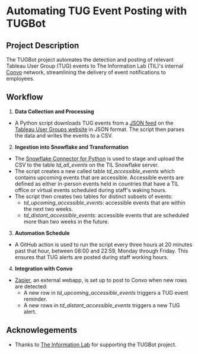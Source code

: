 # Automating TUG Event Posting with TUGBot

## Project Description
The TUGBot project automates the detection and posting of relevant Tableau User Group (TUG) events to The Information Lab (TIL)'s internal [Convo](https://www.convo.com/ "Convo Platform Website") network, streamlining the delivery of event notifications to employees.

## Workflow
1. **Data Collection and Processing**
* A Python script downloads TUG events from a [JSON feed](https://usergroups.tableau.com/api/event/?fields=id,title,description_short,picture,chapter,city,start_date,url,relative_url,video_url,event_type_title,event_type_logo,tags,allows_cohosting&status=Published "TUG Events JSON Feed") on the [Tableau User Groups website](https://usergroups.tableau.com/ "Tableau User Groups Website") in JSON format. The script then parses the data and writes the events to a CSV.
2. **Ingestion into Snowflake and Transformation**
* The [Snowflake Connector for Python](https://docs.snowflake.com/en/developer-guide/python-connector/python-connector "Snowflake Connector Documentation") is used to stage and upload the CSV to the table *td_all_events* on the TIL Snowflake server.
* The script creates a new called table *td_accessible_events* which contains upcoming events that are accessible. Accessible events are defined as either in-person events held in countries that have a TIL office or virtual events scheduled during staff's waking hours.
* The script then creates two tables for distinct subsets of events:
  * *td_upcoming_accessible_events*: accessible events that are within the next two weeks.
  * *td_distant_accessible_events*: accessible events that are scheduled more than two weeks in the future.
3. **Automation Schedule**
* A GitHub action is used to run the script every three hours at 20 minutes past that hour, between 08:00 and 22:59, Monday through Friday. This ensures that TUG alerts are posted during staff working hours.
4. **Integration with Convo**
* [Zapier](https://zapier.com/ "Zapier Website"), an external webapp, is set up to post to Convo when new rows are detected:
  * A new row in *td_upcoming_accessible_events* triggers a TUG event reminder.
  * A new rows in *td_distant_accessible_events* triggers a new TUG alert.
## Acknowlegements
* Thanks to [The Information Lab](https://www.theinformationlab.co.uk/ "The Information Lab Website") for supporting the TUGBot project.